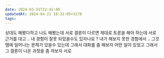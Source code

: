 ```yaml
---
date: 2024-03-31T22:41:00
updatedAt: 2024-04-21 18:32:05+3170
tags: 
---
```

상대도 해봤다하고 나도 해봤는데 서로 결론이 다르면 
제대로 토론을 해야 하는데
서로 근거를 대고 .. 
내 경험이 잘못 되었을수도 있자나요 ?
내가 해보지 못한 경험에서 .. 
그것땜에 일어나는 문제가 있을수 있는데
그래서 대화를 좀 해보자
어떤 일이 있었고 그래서
그 결론이 나온 과정을 좀 까보자 서로